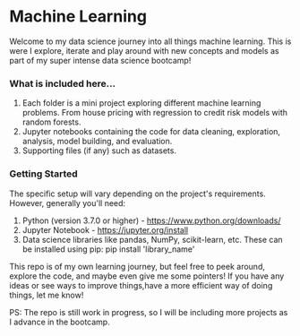 # Machine Learning
Welcome to my data science journey into all things machine learning. This is were I explore, iterate and play around with new concepts and models as part of my super intense data science bootcamp!

### What is included here...
1. Each folder is a mini project exploring different machine learning problems. From house pricing with regression to credit risk models with random forests.
2. Jupyter notebooks containing the code for data cleaning, exploration, analysis, model building, and evaluation.
3. Supporting files (if any) such as datasets.

### Getting Started
The specific setup will vary depending on the project's requirements.  However,  generally you'll need:
1. Python (version 3.7.0 or higher) - https://www.python.org/downloads/
2. Jupyter Notebook - https://jupyter.org/install
3. Data science libraries like pandas, NumPy, scikit-learn, etc. These can be installed using pip: pip install 'library_name'

This repo is of my own learning journey, but feel free to peek around, explore the code, and maybe even give me some pointers!  If you have any ideas or see ways to improve things,have a more efficient way of doing things, let me know!  


PS: The repo is still work in progress, so I will be including more projects as I advance in the bootcamp.
